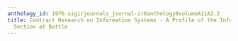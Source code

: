 ```yaml
---
anthology_id: 1976.sigirjournals_journal-ir0anthology0volumeA11A2.2
title: Contract Research on Information Systems - A Profile of the Information Systems
  Section at Battle
---
```

